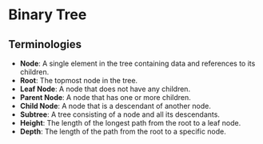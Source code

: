 # Binary Tree

## Terminologies
- **Node**: A single element in the tree containing data and references to its children.
- **Root**: The topmost node in the tree.
- **Leaf Node**: A node that does not have any children.
- **Parent Node**: A node that has one or more children.
- **Child Node**: A node that is a descendant of another node.
- **Subtree**: A tree consisting of a node and all its descendants.
- **Height**: The length of the longest path from the root to a leaf node.
- **Depth**: The length of the path from the root to a specific node.